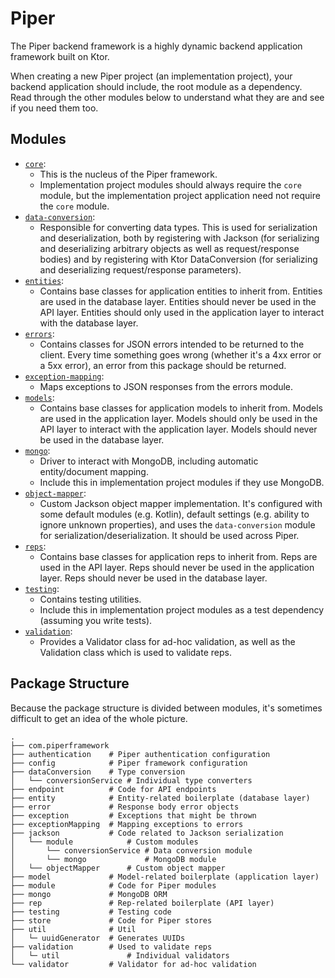 # Piper

The Piper backend framework is a highly dynamic backend application framework built on Ktor.

When creating a new Piper project (an implementation project), your backend application should
include, the root module as a dependency. Read through the other modules below to understand what
they are and see if you need them too.

## Modules

* [`core`](/core):
    * This is the nucleus of the Piper framework.
    * Implementation project modules should always require the `core` module,
        but the implementation project application need not require the `core` module.
* [`data-conversion`](/data-conversion):
    * Responsible for converting data types.
        This is used for serialization and deserialization,
        both by registering with Jackson
        (for serializing and deserializing arbitrary objects as well as request/response bodies)
        and by registering with Ktor DataConversion
        (for serializing and deserializing request/response parameters).
* [`entities`](/entities):
    * Contains base classes for application entities to inherit from.
        Entities are used in the database layer.
        Entities should never be used in the API layer.
        Entities should only used in the application layer to interact with the database layer.
* [`errors`](/errors):
    * Contains classes for JSON errors intended to be returned to the client.
        Every time something goes wrong (whether it's a 4xx error or a 5xx error),
        an error from this package should be returned.
* [`exception-mapping`](/exception-mapping):
    * Maps exceptions to JSON responses from the errors module.
* [`models`](/models):
    * Contains base classes for application models to inherit from.
        Models are used in the application layer.
        Models should only be used in the API layer to interact with the application layer.
        Models should never be used in the database layer.
* [`mongo`](/mongo):
    * Driver to interact with MongoDB, including automatic entity/document mapping.
    * Include this in implementation project modules if they use MongoDB.
* [`object-mapper`](/object-mapper):
    * Custom Jackson object mapper implementation.
        It's configured with some default modules (e.g. Kotlin),
        default settings (e.g. ability to ignore unknown properties),
        and uses the `data-conversion` module for serialization/deserialization.
        It should be used across Piper.
* [`reps`](/reps):
    * Contains base classes for application reps to inherit from.
        Reps are used in the API layer.
        Reps should never be used in the application layer.
        Reps should never be used in the database layer.
* [`testing`](/reps):
    * Contains testing utilities.
    * Include this in implementation project modules as a test dependency
        (assuming you write tests).
* [`validation`](/validation):
    * Provides a Validator class for ad-hoc validation,
        as well as the Validation class which is used to validate reps.

## Package Structure

Because the package structure is divided between modules, it's sometimes difficult to get an idea of
the whole picture.

```
.
├── com.piperframework
├── authentication    # Piper authentication configuration
├── config            # Piper framework configuration
├── dataConversion    # Type conversion
│   └── conversionService # Individual type converters
├── endpoint          # Code for API endpoints
├── entity            # Entity-related boilerplate (database layer)
├── error             # Response body error objects
├── exception         # Exceptions that might be thrown
├── exceptionMapping  # Mapping exceptions to errors
├── jackson           # Code related to Jackson serialization
│   └── module            # Custom modules
│       └── conversionService # Data conversion module
│       └── mongo             # MongoDB module
│   └── objectMapper      # Custom object mapper
├── model             # Model-related boilerplate (application layer)
├── module            # Code for Piper modules
├── mongo             # MongoDB ORM
├── rep               # Rep-related boilerplate (API layer)
├── testing           # Testing code
├── store             # Code for Piper stores
├── util              # Util
│   └─ uuidGenerator  # Generates UUIDs
├── validation        # Used to validate reps
│   └─ util               # Individual validators
└── validator         # Validator for ad-hoc validation
```
